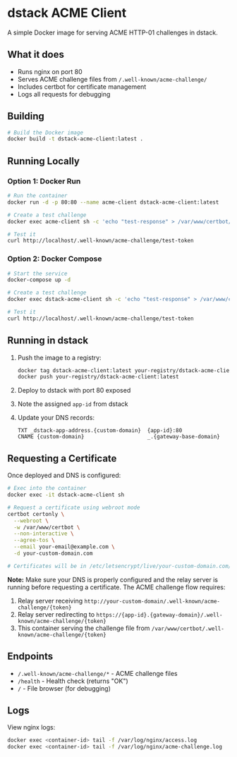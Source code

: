 # dstack ACME Client

A simple Docker image for serving ACME HTTP-01 challenges in dstack.

## What it does

- Runs nginx on port 80
- Serves ACME challenge files from `/.well-known/acme-challenge/`
- Includes certbot for certificate management
- Logs all requests for debugging

## Building

```bash
# Build the Docker image
docker build -t dstack-acme-client:latest .
```

## Running Locally

### Option 1: Docker Run
```bash
# Run the container
docker run -d -p 80:80 --name acme-client dstack-acme-client:latest

# Create a test challenge
docker exec acme-client sh -c 'echo "test-response" > /var/www/certbot/.well-known/acme-challenge/test-token'

# Test it
curl http://localhost/.well-known/acme-challenge/test-token
```

### Option 2: Docker Compose
```bash
# Start the service
docker-compose up -d

# Create a test challenge
docker exec dstack-acme-client sh -c 'echo "test-response" > /var/www/certbot/.well-known/acme-challenge/test-token'

# Test it
curl http://localhost/.well-known/acme-challenge/test-token
```

## Running in dstack

1. Push the image to a registry:
   ```bash
   docker tag dstack-acme-client:latest your-registry/dstack-acme-client:latest
   docker push your-registry/dstack-acme-client:latest
   ```

2. Deploy to dstack with port 80 exposed

3. Note the assigned `app-id` from dstack

4. Update your DNS records:
   ```
   TXT _dstack-app-address.{custom-domain}  {app-id}:80
   CNAME {custom-domain}                    _.{gateway-base-domain}
   ```

## Requesting a Certificate

Once deployed and DNS is configured:

```bash
# Exec into the container
docker exec -it dstack-acme-client sh

# Request a certificate using webroot mode
certbot certonly \
  --webroot \
  -w /var/www/certbot \
  --non-interactive \
  --agree-tos \
  --email your-email@example.com \
  -d your-custom-domain.com

# Certificates will be in /etc/letsencrypt/live/your-custom-domain.com/
```

**Note:** Make sure your DNS is properly configured and the relay server is running before requesting a certificate. The ACME challenge flow requires:
1. Relay server receiving `http://your-custom-domain/.well-known/acme-challenge/{token}`
2. Relay server redirecting to `https://{app-id}.{gateway-domain}/.well-known/acme-challenge/{token}`
3. This container serving the challenge file from `/var/www/certbot/.well-known/acme-challenge/{token}`

## Endpoints

- `/.well-known/acme-challenge/*` - ACME challenge files
- `/health` - Health check (returns "OK")
- `/` - File browser (for debugging)

## Logs

View nginx logs:
```bash
docker exec <container-id> tail -f /var/log/nginx/access.log
docker exec <container-id> tail -f /var/log/nginx/acme-challenge.log
```
